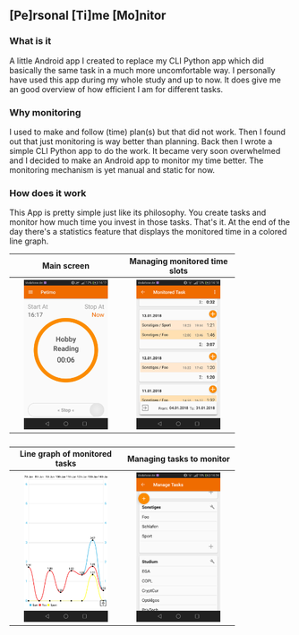 
## [Pe]rsonal [Ti]me [Mo]nitor  

### What is it
A little Android app I created to replace my CLI Python app which did basically the same task in a much more uncomfortable way. I personally have used this app during my whole study and up to now. It does give me an good overview of how efficient I am for different tasks. 

### Why monitoring  
I used to make and follow (time) plan(s) but that did not work. Then I found out that just monitoring is way better than planning. Back then I wrote a simple CLI Python app to do the work. It became very soon overwhelmed and I decided to make an Android app to monitor my time better. The monitoring mechanism is yet manual and static for now.

### How does it work  
This App is pretty simple just like its philosophy. You create tasks and monitor how much time you invest in those tasks. That's it. At the end of the day there's a statistics feature that displays the monitored time in a colored line graph. 

<table style="width:80%">
  <tr>
    <th width='50%'> <b>Main screen</b></th>  
    <th width='50%'> <b>Managing monitored time slots</b></th>
  </tr>
  <tr>
    <th width='50%'> <img src='img/screen-monitoring.png' width='80%' /> </th>  
    <th width='50%'> <img src='img/screen-monitored_tasks.png' width='80%' /> </th>
  </tr>
    <th colspan="2"><br></th>
  <tr>
  </tr>
  <tr>
    <th width='50%'> <b>Line graph of monitored tasks</b></th>  
    <th width='50%'> <b>Managing tasks to monitor</b></th>
  </tr>
  <tr>
    <th width='50%'> <img src='img/screen-statistics.png' width='80%' /> </th>  
    <th width='50%'> <img src='img/screen-manage_tasks.png' width='80%' /> </th>
  </tr>
</table>



